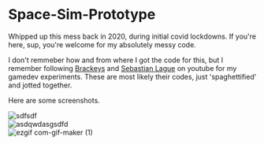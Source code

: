 # Space-Sim-Prototype

Whipped up this mess back in 2020, during initial covid lockdowns.
If you're here, sup, you're welcome for my absolutely messy code.

I don't remmeber how and from where I got the code for this, but I remember following [Brackeys](https://www.youtube.com/c/Brackeys) and [Sebastian Lague](https://www.youtube.com/c/SebastianLague) on youtube for my gamedev experiments. These are most likely their codes, just 'spaghettified' and jotted together. 

Here are some screenshots.

![sdfsdf](https://user-images.githubusercontent.com/63298621/190220181-6757ce4b-19af-4550-b4a4-e70c10384250.JPG)<br>
![asdqwdasgsdfd](https://user-images.githubusercontent.com/63298621/190221143-23434d29-f3c5-4784-85d1-f2f63048383d.JPG)<br>
![ezgif com-gif-maker (1)](https://user-images.githubusercontent.com/63298621/190221154-4138cb2f-ba41-440c-8414-8e22fd2d613e.gif)<br>

